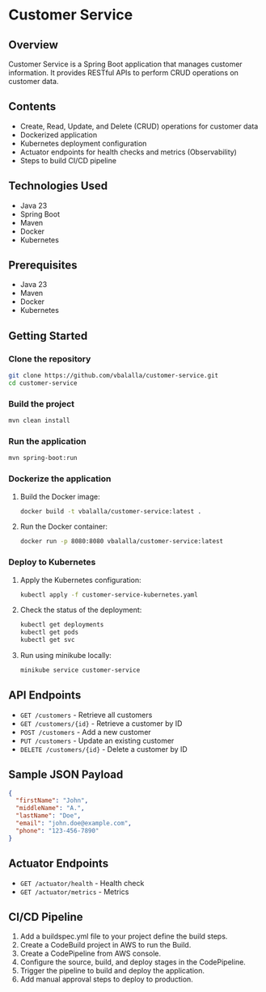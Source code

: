 # Customer Service

## Overview

Customer Service is a Spring Boot application that manages customer information. It provides RESTful APIs to perform CRUD operations on customer data.

## Contents

- Create, Read, Update, and Delete (CRUD) operations for customer data
- Dockerized application
- Kubernetes deployment configuration
- Actuator endpoints for health checks and metrics (Observability)
- Steps to build CI/CD pipeline 

## Technologies Used

- Java 23
- Spring Boot
- Maven
- Docker
- Kubernetes

## Prerequisites

- Java 23
- Maven
- Docker
- Kubernetes

## Getting Started

### Clone the repository

```sh
git clone https://github.com/vbalalla/customer-service.git
cd customer-service
```

### Build the project

```sh
mvn clean install
```

### Run the application

```sh
mvn spring-boot:run
```

### Dockerize the application

1. Build the Docker image:

    ```sh
    docker build -t vbalalla/customer-service:latest .
    ```

2. Run the Docker container:

    ```sh
    docker run -p 8080:8080 vbalalla/customer-service:latest
    ```

### Deploy to Kubernetes

1. Apply the Kubernetes configuration:

    ```sh
    kubectl apply -f customer-service-kubernetes.yaml
    ```

2. Check the status of the deployment:

    ```sh
   kubectl get deployments
   kubectl get pods 
    kubectl get svc
    ```

3. Run using minikube locally:

    ```sh
   minikube service customer-service
    ```

## API Endpoints

- `GET /customers` - Retrieve all customers
- `GET /customers/{id}` - Retrieve a customer by ID
- `POST /customers` - Add a new customer
- `PUT /customers` - Update an existing customer
- `DELETE /customers/{id}` - Delete a customer by ID

## Sample JSON Payload

```json
{
  "firstName": "John",
  "middleName": "A.",
  "lastName": "Doe",
  "email": "john.doe@example.com",
  "phone": "123-456-7890"
}
```

## Actuator Endpoints

- `GET /actuator/health` - Health check
- `GET /actuator/metrics` - Metrics

## CI/CD Pipeline

1. Add a buildspec.yml file to your project define the build steps.
2. Create a CodeBuild project in AWS to run the Build.
3. Create a CodePipeline from AWS console.
4. Configure the source, build, and deploy stages in the CodePipeline.
5. Trigger the pipeline to build and deploy the application.
6. Add manual approval steps to deploy to production.
